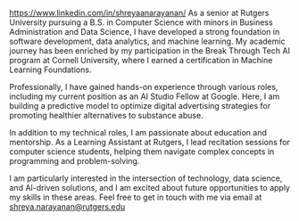 https://www.linkedin.com/in/shreyaanarayanan/
As a senior at Rutgers University pursuing a B.S. in Computer Science with minors in Business Administration and Data Science, I have developed a strong foundation in software development, data analytics, and machine learning. My academic journey has been enriched by my participation in the Break Through Tech AI program at Cornell University, where I earned a certification in Machine Learning Foundations.

Professionally, I have gained hands-on experience through various roles, including my current position as an AI Studio Fellow at Google. Here, I am building a predictive model to optimize digital advertising strategies for promoting healthier alternatives to substance abuse.

In addition to my technical roles, I am passionate about education and mentorship. As a Learning Assistant at Rutgers, I lead recitation sessions for computer science students, helping them navigate complex concepts in programming and problem-solving. 

I am particularly interested in the intersection of technology, data science, and AI-driven solutions, and I am excited about future opportunities to apply my skills in these areas. Feel free to get in touch with me via email at shreya.narayanan@rutgers.edu
